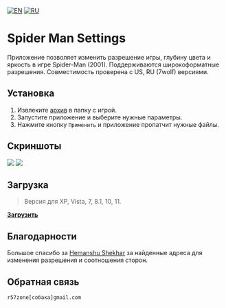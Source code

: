 [![EN](https://user-images.githubusercontent.com/9499881/33184537-7be87e86-d096-11e7-89bb-f3286f752bc6.png)](https://github.com/r57zone/Spider-Man-Settings/) 
[![RU](https://user-images.githubusercontent.com/9499881/27683795-5b0fbac6-5cd8-11e7-929c-057833e01fb1.png)](https://github.com/r57zone/Spider-Man-Settings/blob/master/README.RU.md)

# Spider Man Settings
Приложение позволяет изменить разрешение игры, глубину цвета и яркость в игре Spider-Man (2001). Поддерживаются широкоформатные разрешения. Совместимость проверена с US, RU (7wolf) версиями.

## Установка
1. Извлеките [архив](https://github.com/r57zone/Spider-Man-Settings/releases) в папку с игрой.
2. Запустите приложение и выберите нужные параметры.
3. Нажмите кнопку `Применить` и приложение пропатчит нужные файлы.

## Скриншоты
![](https://github.com/r57zone/Spider-Man-Settings/assets/9499881/210d7c80-1fe8-445a-b407-5aaed1d22bc8)
[![](https://github.com/r57zone/Spider-Man-Settings/assets/9499881/8e13f775-92bd-4f0f-b880-1cf60ed20a65)](https://github.com/r57zone/Spider-Man-Settings/assets/9499881/f0233845-e2f3-49a8-b8dd-90fd184c2cdf)

## Загрузка
>Версия для XP, Vista, 7, 8.1, 10, 11.

**[Загрузить](https://github.com/r57zone/Spider-Man-Settings/releases)**

## Благодарности
Большое спасибо за [Hemanshu Shekhar](https://community.pcgamingwiki.com/profile/9470-hemanshu-shekhar/) за найденные адреса для изменения разрешения и соотношения сторон.

## Обратная связь
`r57zone[собака]gmail.com`
